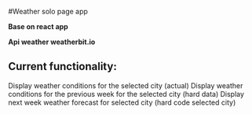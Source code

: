 #Weather solo page app

**Base on react app** 

**Api weather weatherbit.io**

## Сurrent functionality:
Display weather conditions for the selected city (actual)
Display weather conditions for the previous week for the selected city (hard data)
Display next week weather forecast for selected city (hard code selected city)


